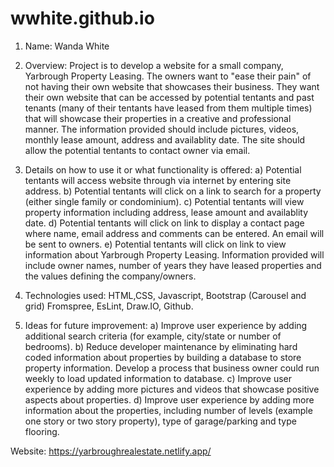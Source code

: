 # wwhite.github.io
1. Name: Wanda White
2. Overview: Project is to develop a website for a small company, Yarbrough Property Leasing. The owners want to "ease their pain" of not having their own website that showcases their business. They want their own website that can be accessed by potential tentants and past tenants (many of their tentants have leased from them multiple times) that will showcase their properties in a creative and professional manner. The information provided should include pictures, videos, monthly lease amount, address and availablity date. The site should allow the potential tentants to contact owner via email.

3. Details on how to use it or what functionality is offered:
    a) Potential tentants will access website through via internet by entering site address.
    b) Potential tentants will click on a link to search for a property (either single family or condominium).
    c) Potential tentants will view property information including address, lease amount and availablity date.
    d) Potential tentants will click on link to display a contact page where name, email address and comments can be entered. An email will be sent to owners.
    e) Potential tentants will click on link to view information about Yarbrough Property Leasing. Information provided will include owner names, number of years they have leased properties and the values defining the company/owners.

4. Technologies used: HTML,CSS, Javascript, Bootstrap (Carousel and grid) Fromspree, EsLint, Draw.IO, Github.

5. Ideas for future improvement: 
    a) Improve user experience by adding additional search criteria (for example, city/state or number of bedrooms).
    b) Reduce developer maintenance by eliminating hard coded information about properties by building a database to store property information. Develop a process that business owner could run weekly to load updated information to database.
    c) Improve user experience by adding more pictures and videos that showcase positive aspects about properties.
    d) Improve user experience by adding more information about the properties, including number of levels (example one story or two story property), type of garage/parking and type flooring.


Website: https://yarbroughrealestate.netlify.app/
